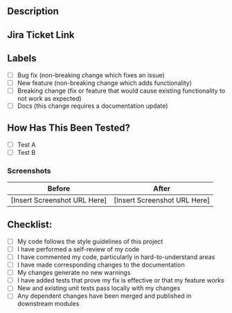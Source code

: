 ## Description

<!--
- Summary of the changes and the related issue.
- Relevant motivation and context.
- List of dependencies, if any, that are required for this change.
-->

## Jira Ticket Link

<!-- Link to the jira ticket related with this Pull Request -->

## Labels

<!-- Relevant labels for this change. Add or remove items as necessary -->

- [ ] Bug fix (non-breaking change which fixes an issue)
- [ ] New feature (non-breaking change which adds functionality)
- [ ] Breaking change (fix or feature that would cause existing functionality to not work as expected)
- [ ] Docs (this change requires a documentation update)

## How Has This Been Tested?

<!--
- Tests that you ran to verify your changes.
- Instructions to reproduce the tests.
- List of relevant details for your test configuration
-->

- [ ] Test A
- [ ] Test B

### Screenshots

<!--
- Provide screenshots for the tests conducted if applicable.
- Do not include any sensitive data
- This section can be removed if it is not applicable.
-->

| Before                       | After                        |
| ---------------------------- | ---------------------------- |
| [Insert Screenshot URL Here] | [Insert Screenshot URL Here] |

## Checklist:

<!-- Checklist followed before creating this PR. Add or remove items as necessary -->

- [ ] My code follows the style guidelines of this project
- [ ] I have performed a self-review of my code
- [ ] I have commented my code, particularly in hard-to-understand areas
- [ ] I have made corresponding changes to the documentation
- [ ] My changes generate no new warnings
- [ ] I have added tests that prove my fix is effective or that my feature works
- [ ] New and existing unit tests pass locally with my changes
- [ ] Any dependent changes have been merged and published in downstream modules
